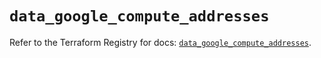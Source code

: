 # `data_google_compute_addresses`

Refer to the Terraform Registry for docs: [`data_google_compute_addresses`](https://registry.terraform.io/providers/hashicorp/google/6.18.1/docs/data-sources/compute_addresses).
